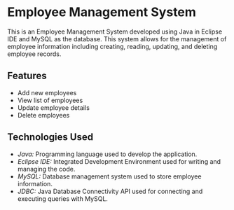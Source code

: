 # Employee Management System
This is an Employee Management System developed using Java in Eclipse IDE and MySQL as the database. This system allows for the management of employee information including creating, reading, updating, and deleting employee records.

## Features
- Add new employees
- View list of employees
- Update employee details
- Delete employees

## Technologies Used
- *Java:* Programming language used to develop the application.
- *Eclipse IDE:* Integrated Development Environment used for writing and managing the code.
- *MySQL:* Database management system used to store employee information.
- *JDBC:* Java Database Connectivity API used for connecting and executing queries with MySQL.

